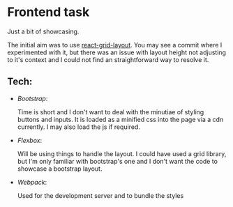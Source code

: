 # Frontend task

Just a bit of showcasing.

The initial aim was to use [react-grid-layout](https://github.com/STRML/react-grid-layout).
You may see a commit where I experimented with it, but there was an issue with layout height not adjusting
to it's context and I could not find an straightforward way to resolve it.


## Tech:
* *Bootstrap*:

    Time is short and I don't want to deal with the minutiae of styling buttons and inputs.
    It is loaded as a minified css into the page via a cdn currently.
    I may also load the js if required.

* *Flexbox*:

    Will be using things to handle the layout.
    I could have used a grid library, but I'm only familiar with bootstrap's one and I don't want the code to showcase a bootstrap layout.

* *Webpack*:

    Used for the development server and to bundle the styles


